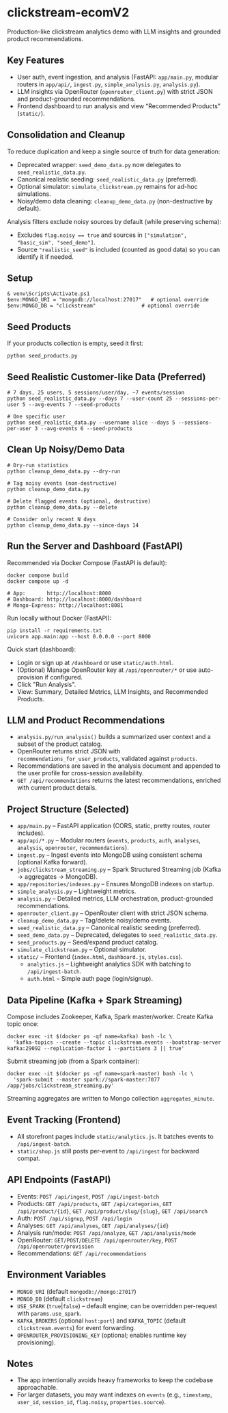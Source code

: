 # clickstream-ecomV2

Production-like clickstream analytics demo with LLM insights and grounded product recommendations.

## Key Features
- User auth, event ingestion, and analysis (FastAPI: `app/main.py`, modular routers in `app/api/`, `ingest.py`, `simple_analysis.py`, `analysis.py`).
- LLM insights via OpenRouter (`openrouter_client.py`) with strict JSON and product-grounded recommendations.
- Frontend dashboard to run analysis and view “Recommended Products” (`static/`).

## Consolidation and Cleanup
To reduce duplication and keep a single source of truth for data generation:
- Deprecated wrapper: `seed_demo_data.py` now delegates to `seed_realistic_data.py`.
- Canonical realistic seeding: `seed_realistic_data.py` (preferred).
- Optional simulator: `simulate_clickstream.py` remains for ad-hoc simulations.
- Noisy/demo data cleaning: `cleanup_demo_data.py` (non-destructive by default).

Analysis filters exclude noisy sources by default (while preserving schema):
- Excludes `flag.noisy == true` and sources in `["simulation", "basic_sim", "seed_demo"]`.
- Source `"realistic_seed"` is included (counted as good data) so you can identify it if needed.

## Setup
```
& venv\Scripts\Activate.ps1
$env:MONGO_URI = "mongodb://localhost:27017"   # optional override
$env:MONGO_DB = "clickstream"               # optional override
```

## Seed Products
If your products collection is empty, seed it first:
```
python seed_products.py
```

## Seed Realistic Customer-like Data (Preferred)
```
# 7 days, 25 users, 5 sessions/user/day, ~7 events/session
python seed_realistic_data.py --days 7 --user-count 25 --sessions-per-user 5 --avg-events 7 --seed-products

# One specific user
python seed_realistic_data.py --username alice --days 5 --sessions-per-user 3 --avg-events 6 --seed-products
```

## Clean Up Noisy/Demo Data
```
# Dry-run statistics
python cleanup_demo_data.py --dry-run

# Tag noisy events (non-destructive)
python cleanup_demo_data.py

# Delete flagged events (optional, destructive)
python cleanup_demo_data.py --delete

# Consider only recent N days
python cleanup_demo_data.py --since-days 14
```

## Run the Server and Dashboard (FastAPI)

Recommended via Docker Compose (FastAPI is default):
```
docker compose build
docker compose up -d

# App:       http://localhost:8000
# Dashboard: http://localhost:8000/dashboard
# Mongo-Express: http://localhost:8081
```

Run locally without Docker (FastAPI):
```
pip install -r requirements.txt
uvicorn app.main:app --host 0.0.0.0 --port 8000
```

Quick start (dashboard):
- Login or sign up at `/dashboard` or use `static/auth.html`.
- (Optional) Manage OpenRouter key at `/api/openrouter/*` or use auto-provision if configured.
- Click "Run Analysis".
- View: Summary, Detailed Metrics, LLM Insights, and Recommended Products.

## LLM and Product Recommendations
- `analysis.py/run_analysis()` builds a summarized user context and a subset of the product catalog.
- OpenRouter returns strict JSON with `recommendations_for_user_products`, validated against `products`.
- Recommendations are saved in the analysis document and appended to the user profile for cross-session availability.
- `GET /api/recommendations` returns the latest recommendations, enriched with current product details.

## Project Structure (Selected)
- `app/main.py` – FastAPI application (CORS, static, pretty routes, router includes).
- `app/api/*.py` – Modular routers (`events`, `products`, `auth`, `analyses`, `analysis`, `openrouter`, `recommendations`).
- `ingest.py` – Ingest events into MongoDB using consistent schema (optional Kafka forward).
- `jobs/clickstream_streaming.py` – Spark Structured Streaming job (Kafka → aggregates → MongoDB).
- `app/repositories/indexes.py` – Ensures MongoDB indexes on startup.
- `simple_analysis.py` – Lightweight metrics.
- `analysis.py` – Detailed metrics, LLM orchestration, product-grounded recommendations.
- `openrouter_client.py` – OpenRouter client with strict JSON schema.
- `cleanup_demo_data.py` – Tag/delete noisy/demo events.
- `seed_realistic_data.py` – Canonical realistic seeding (preferred).
- `seed_demo_data.py` – Deprecated, delegates to `seed_realistic_data.py`.
- `seed_products.py` – Seed/expand product catalog.
- `simulate_clickstream.py` – Optional simulator.
- `static/` – Frontend (`index.html`, `dashboard.js`, `styles.css`).
  - `analytics.js` – Lightweight analytics SDK with batching to `/api/ingest-batch`.
  - `auth.html` – Simple auth page (login/signup).

## Data Pipeline (Kafka + Spark Streaming)

Compose includes Zookeeper, Kafka, Spark master/worker. Create Kafka topic once:
```
docker exec -it $(docker ps -qf name=kafka) bash -lc \
  'kafka-topics --create --topic clickstream.events --bootstrap-server kafka:29092 --replication-factor 1 --partitions 3 || true'
```

Submit streaming job (from a Spark container):
```
docker exec -it $(docker ps -qf name=spark-master) bash -lc \
  'spark-submit --master spark://spark-master:7077 /app/jobs/clickstream_streaming.py'
```

Streaming aggregates are written to Mongo collection `aggregates_minute`.

## Event Tracking (Frontend)

- All storefront pages include `static/analytics.js`. It batches events to `/api/ingest-batch`.
- `static/shop.js` still posts per-event to `/api/ingest` for backward compat.

## API Endpoints (FastAPI)

- Events: `POST /api/ingest`, `POST /api/ingest-batch`
- Products: `GET /api/products`, `GET /api/categories`, `GET /api/product/{id}`, `GET /api/product/slug/{slug}`, `GET /api/search`
- Auth: `POST /api/signup`, `POST /api/login`
- Analyses: `GET /api/analyses`, `GET /api/analyses/{id}`
- Analysis run/mode: `POST /api/analyze`, `GET /api/analysis/mode`
- OpenRouter: `GET/POST/DELETE /api/openrouter/key`, `POST /api/openrouter/provision`
- Recommendations: `GET /api/recommendations`

## Environment Variables

- `MONGO_URI` (default `mongodb://mongo:27017`)
- `MONGO_DB` (default `clickstream`)
- `USE_SPARK` (`true`|`false`) – default engine; can be overridden per-request with `params.use_spark`.
- `KAFKA_BROKERS` (optional `host:port`) and `KAFKA_TOPIC` (default `clickstream.events`) for event forwarding.
- `OPENROUTER_PROVISIONING_KEY` (optional; enables runtime key provisioning).

## Notes
- The app intentionally avoids heavy frameworks to keep the codebase approachable.
- For larger datasets, you may want indexes on `events` (e.g., `timestamp`, `user_id`, `session_id`, `flag.noisy`, `properties.source`).
